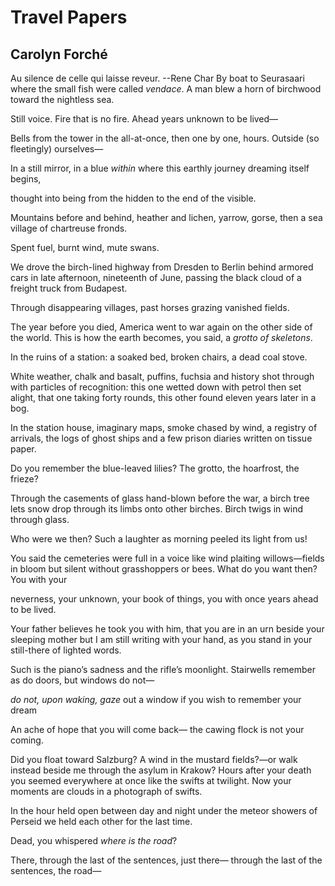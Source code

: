 # Travel Papers
## Carolyn Forché
Au silence de celle qui laisse reveur.
--Rene Char
By boat to Seurasaari where
the small fish were called _vendace_.
A man blew a horn of birchwood
toward the nightless sea.

Still voice. Fire that is no fire.
Ahead years unknown to be lived—



Bells from the tower in the all-at-once, then
one by one, hours. Outside
(so fleetingly) ourselves—

In a still mirror, in a blue _within_
where this earthly journey dreaming
itself begins,

thought into being from the hidden to the end of the visible.



Mountains before and behind,
heather and lichen, yarrow, gorse,
then a sea village of chartreuse fronds.

Spent fuel, burnt
wind, mute swans.



We drove the birch-lined
highway from Dresden
to Berlin behind armored
cars in late afternoon,
nineteenth of June, passing
the black cloud of a freight
truck from Budapest.

Through disappearing
villages, past horses grazing vanished fields.




The year before you died, America
went to war again on the other
side of the world.
This is how the earth becomes,
you said, a _grotto of skeletons_.




In the ruins of a station: a soaked
bed, broken chairs, a dead coal stove.

White weather, chalk and basalt,
puffins, fuchsia and history shot
through with particles
of recognition: this one
wetted down with petrol then
set alight, that one taking
forty rounds, this other
found eleven years later in a bog.

In the station house, imaginary
maps, smoke chased by wind, a registry
of arrivals, the logs of ghost
ships and a few prison
diaries written on tissue paper.




Do you remember the blue-leaved lilies?
The grotto, the hoarfrost, the frieze?

Through the casements of glass hand-blown
before the war, a birch tree lets snow drop
through its limbs onto other birches. Birch twigs
in wind through glass.

Who were we then? Such
a laughter as morning peeled
its light from us!




You said the cemeteries were full in a voice
like wind plaiting willows—fields in bloom
but silent without grasshoppers or bees.
What do you want then? You with your

neverness, your unknown,
your book of things, you
with once years ahead to be lived.




Your father believes he took you
with him, that you are
in an urn beside your sleeping mother
but I am still writing with your hand,
as you stand in your still-there of lighted words.




Such is the piano’s sadness and the rifle’s moonlight.
Stairwells remember as do doors, but windows do not—

 _do not, upon waking, gaze_ out a window
if you wish to remember your dream




An ache of hope that you will come back—
the cawing flock is not your coming.

Did you float toward Salzburg? A wind
in the mustard fields?—or walk instead
beside me through the asylum in Krakow?
Hours after your death you seemed
everywhere at once like the swifts at twilight.
Now your moments are clouds
in a photograph of swifts.




In the hour held
open between day and night under
the meteor showers of Perseid
we held each other for the last time.

Dead, you whispered _where is the road_?

There, through the last of the sentences, just there—
through the last of the sentences, the road—